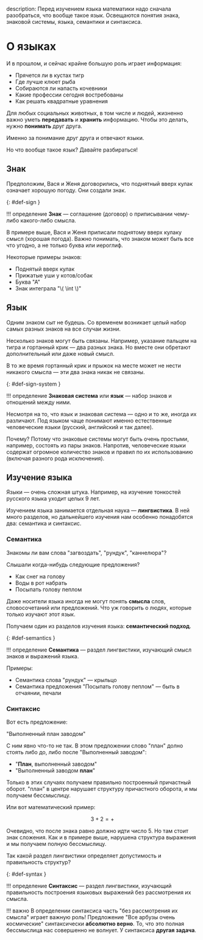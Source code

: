 description: Перед изучением языка математики надо сначала разобраться, что вообще такое язык. Освещаются понятия знака, знаковой системы, языка, семантики и синтаксиса. 

# О языках

И в прошлом, и сейчас крайне большую роль играет информация:

* Прячется ли в кустах тигр
* Где лучше клюет рыба
* Собираются ли напасть кочевники
* Какие профессии сегодня востребованы
* Как решать квадратные уравнения

Для любых социальных животных, в том числе и людей, жизненно важно уметь **передавать** и **хранить** информацию.
Чтобы это делать, нужно **понимать** друг друга.

Именно за понимание друг друга и отвечают языки.

Но что вообще такое язык? Давайте разбираться!

## Знак

Предположим, Вася и Женя договорились, что поднятный вверх кулак означает хорошую погоду. Они создали знак.

[](){: #def-sign }

!!! определение
    **Знак** — соглашение (договор) о приписывании чему-либо какого-либо смысла.

В примере выше, Вася и Женя приписали поднятому вверх кулаку смысл (хорошая погода).
Важно понимать, что знаком может быть все что угодно, а не только буква или иероглиф.

Некоторые примеры знаков:

* Поднятый вверх кулак
* Прижатые уши у котов/собак
* Буква "А"
* Знак интеграла "\\( \int \\)"

## Язык

Одним знаком сыт не будешь. Со временем возникает целый набор самых разных знаков на все случаи жизни.

Несколько знаков могут быть связаны. Например, указание пальцем на тигра и гортанный крик — два разных знака. Но вместе
они обретают дополнительный или даже новый смысл.

В то же время гортанный крик и прыжок на месте может не нести никакого смысла — эти два знака никак не связаны.

[](){: #def-sign-system }

!!! определение
    **Знаковая система** или **язык** — набор знаков и отношений между ними.
    
Несмотря на то, что язык и знаковая система — одно и то же, иногда их различают. Под языком чаще понимают именно
естественные человеческие языки (русский, английский и так далее).

Почему? Потому что знаковые системы могут быть очень
простыми, например, состоять из пары знаков. Напротив, человеческие языки содержат огромное количество знаков и правил
по их использованию (включая разного рода исключения).

## Изучение языка

Языки — очень сложная штука. Например, на изучение тонкостей русского языка уходит целых 9 лет.

Изучением языка занимается отдельная наука — **лингвистика**. В ней много разделов, но дальнейшего изучения нам особенно
понадобятся два: семантика и синтаксис.

### Семантика
Знакомы ли вам слова "загвоздать", "рундук", "каннелюра"?

Слышали когда-нибудь следующие предложения?

* Как снег на голову
* Воды в рот набрать
* Посыпать голову пеплом

Даже носители языка иногда не могут понять **смысла** слов, словосочетаний или предложений. Что уж говорить о людях, которые
только изучают этот язык.

Получаем один из разделов изучения языка: **семантический подход**.

[](){: #def-semantics }

!!! определение
    **Семантика** — раздел лингвистики, изучающий смысл знаков и выражений языка.
    
Примеры:

* Семантика слова "рундук" — крыльцо
* Семантика предложения "Посыпать голову пеплом" — быть в отчаянии, печали

### Синтаксис

Вот есть предложение:

"Выполненный план заводом"

С ним явно что-то не так. В этом предложении слово "план" долно стоять либо до, либо после "Выполненный заводом":

* "**План**, выполненный заводом"
* "Выполненный заводом **план**"

Только в этих случаях получаем правильно построенный причастный оборот. "план" в центре нарушает структуру причастного оборота, и мы получаем
бессмыслицу.

Или вот математический пример:

$$ 3 + 2 = + $$

Очевидно, что после знака равно должно идти число 5. Но там стоит знак сложения. Как и в примере выше, нарушена структура выражения и мы получаем
полную бессмыслицу.

Так какой раздел лингвистики определяет допустимость и правильность структур?

[](){: #def-syntax }

!!! определение
    **Синтаксис** — раздел лингвистики, изучающий правильность построения языковых выражений без рассмотрения их смысла.
    
!!! важно
    В определении синтаксиса часть "без рассмотрения их смысла" играет важную роль! Предложение "Все арбузы очень космические"
    синтаксически **абсолютно верно**. То, что это полная бессмыслица нас совершенно не волнует. У синтаксиса **другая задача**.